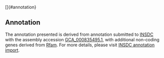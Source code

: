 []{#annotation}

Annotation
----------

The annotation presented is derived from annotation submitted to
[INSDC](http://www.insdc.org) with the assembly accession
[GCA\_000835495.1](http://www.ebi.ac.uk/ena/data/view/GCA_000835495.1),
with additional non-coding genes derived from
[Rfam](http://rfam.xfam.org/). For more details, please visit [INSDC
annotation
import](http://ensemblgenomes.org/info/data/insdc_annotation).
